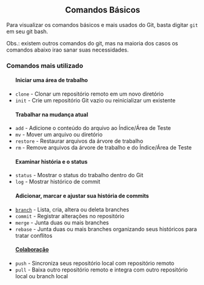 <div>
    <h2 style="text-align:center;">Comandos Básicos</h2>
    <p>Para visualizar os comandos básicos e mais usados do Git, basta digitar <code>git</code> em seu git bash.</p>
    <p>Obs.: existem outros comandos do git, mas na maioria dos casos os comandos abaixo irao sanar suas necessidades.</p>
    <div>
        <h3>Comandos mais utilizado</h3>
        <ul>
            <h4>Iniciar uma área de trabalho</h4>
            <li><code>clone</code> - Clonar um repositório remoto em um novo diretório
            <li><code>init</code> - Crie um repositório Git vazio ou reinicializar um existente
        <br>
            <h4>Trabalhar na mudança atual</h4>
            <li><code>add</code> - Adicione o conteúdo do arquivo ao Índice/Área de Teste
            <li><code>mv</code> - Mover um arquivo ou diretório
            <li><code>restore</code> - Restaurar arquivos da árvore de trabalho
            <li><code>rm</code> -  Remove arquivos da árvore de trabalho e do Índice/Área de Teste
        <br>
            <h4>Examinar história e o status</h4>
            <li><code>status</code> - Mostrar o status do trabalho dentro do Git
            <li><code>log</code> - Mostrar histórico de commit
        <br>
            <h4>Adicionar, marcar e ajustar sua história de commits</h4>
            <li><code><a href="https://github.com/GuiArmanLi/PilulasDeConhecimento/blob/main/git/Branch.md">branch</a></code> - Lista, cria, altera ou deleta branches
            <li><code>commit</code> - Registrar alterações no repositório
            <li><code>merge</code> - Junta duas ou mais branches
            <li><code>rebase</code> - Junta duas ou mais branches organizando seus históricos para tratar conflitos
        <br>
            <h4><a href="https://github.com/GuiArmanLi/PilulasDeConhecimento/blob/main/git/Contribute.md">Colaboração</a></h4>
            <li><code>push</code> - Sincroniza seus repositório local com repositório remoto
            <li><code>pull</code> -  Baixa outro repositório remoto e integra com outro repositório local ou branch local
        </ul>
    </div>
</div>